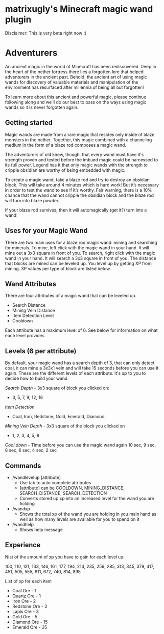 # matrixugly's Minecraft magic wand plugin

Disclaimer: This is very beta right now :)

# Adventurers 

An ancient magic in the world of Minecraft has been rediscovered. Deep in the heart of the nether fortress there lies a forgotten lore that helped adventurers in the ancient past. Behold, the ancient art of using magic wands for discovery of valuable materials and manipulation of the environment has resurfaced after millennia of being all but forgotten!

To learn more about this ancient and powerful magic, please continue following along and we’ll do our best to pass on the ways using magic wands so it is never forgotten again.

## Getting started 

Magic wands are made from a rare magic that resides only inside of blaze monsters in the nether. Together, this magic combined with a channeling medium in the form of a blaze rod composes a magic wand.

The adventurers of old knew, though, that every wand must have it's strength proven and tested before the imbued magic could be harnessed to its full power. Legend has it that only magic wands with the strength to cripple obsidian are worthy of being embedded with magic.

To create a magic wand, take a blaze rod and try to destroy an obsidian block. This will take around 4 minutes which is hard work! But it’s necessary in order to test the wand to see if it’s worthy. Fair warning, there is a 10% chance that the wand cannot cripple the obsidian block and the blaze rod will turn into blaze powder.

If your blaze rod survives, then it will automagically (get it?) turn into a wand!

## Uses for your Magic Wand

There are two main uses for a blaze rod magic wand: mining and searching for minerals.
To mine, left click with the magic wand in your hand. It will mine out a 3x3 square in front of you.
To search, right click with the magic wand in your hand. It will search a 3x3 square in front of you.
The distance that blocks are mined can be leveled up.
You level up by getting XP from mining. XP values per type of block are listed below.

## Wand Attributes

There are four attributes of a magic wand that can be leveled up. 

- Search Distance
- Mining Vein Distance
- Item Detection Level
- Cooldown

Each attribute has a maximum level of 6. See below for information on what each level provides.

## Levels (6 per attribute)

By default, your magic wand has a search depth of 3, that can only detect coal, it can mine a 3x3x1 vein and will take 15 seconds before you can use it again. These are the different levels of each attribute. It's up to you to decide how to build your wand.

*Search Depth* - 3x3 square of block you clicked on:
- 3, 5, 7, 9, 12, 16

*Item Detection*
- Coal, Iron, Redstone, Gold, Emerald, Diamond

*Mining Vein Depth* - 3x3 square of the block you clicked on 
- 1, 2, 3, 4, 5, 8 

*Cool down* - Time before you can use the magic wand again
10 sec, 9 sec, 8 sec, 6 sec, 4 sec,  2 sec



## Commands
- /wandlevelup [attribute]
  - Use tab to auto complete attributes
  - [attribute] can be COOLDOWN, MINING_DISTANCE, SEARCH_DISTANCE, SEARCH_DETECTION
  - Converts stored up xp into an increased level for the wand you are holding
- /wandxp
  - Shows the total xp of the wand you are holding in you main hand as well as how many levels are available for you to spend on it
- /wandhelp
  - Shows help message


## Experience
Nist of the amount of xp you have to gain for each level up.

100, 110, 121, 133, 146, 161, 177, 194, 214, 235, 259, 285, 313, 345, 379, 417,
			451, 505, 555, 611, 672, 740, 814, 895

List of xp for each item

- Coal Ore - 1
- Quartz Ore - 1
- Iron Ore - 2
- Redstone Ore - 3
- Lapis Ore - 3
- Gold Ore - 5
- Diamond Ore - 15
- Emerald Ore - 35


